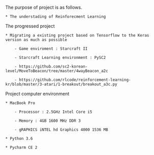 The purpose of project is as follows.

    * The understading of Reinforecment Learning

The progressed project

    * Migrating a existing project based on Tensorflow to the Keras version as much as possible

        - Game enviroment : Starcraft II

        - Starcraft Learning environment : PySC2 

        - https://github.com/sc2-korean-level/MoveToBeacon/tree/master/4wayBeacon_a2c

        - https://github.com/rlcode/reinforcement-learning-kr/blob/master/3-atari/1-breakout/breakout_a3c.py
        
Project computer environment

    * MacBook Pro

        - Processor : 2.5GHz Intel Core i5

        - Memory : 4GB 1600 MHz DDR 3

        - gRAPHICS iNTEL hd Graphics 4000 1536 MB

    * Python 3.6
    
    * Pycharm CE 2
